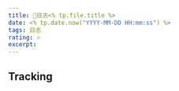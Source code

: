 ```yaml
---
title: 📅日志<% tp.file.title %>
date: <% tp.date.now("YYYY-MM-DD HH:mm:ss") %>
tags: 日志
rating: ⭐️
excerpt: 
---
```

## Tracking

